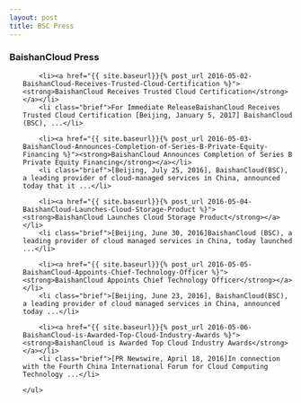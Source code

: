 ```yaml
---
layout: post
title: BSC Press
---
```


<div class="list_press">
	<h3><strong>BaishanCloud Press</strong></h3>
	<ul class="ul_press">

		<li><a href="{{ site.baseurl}}{% post_url 2016-05-02-BaishanCloud-Receives-Trusted-Cloud-Certification %}"><strong>BaishanCloud Receives Trusted Cloud Certification</strong></a></li>
		<li class="brief">For Immediate ReleaseBaishanCloud Receives Trusted Cloud Certification [Beijing, January 5, 2017] BaishanCloud (BSC), ...</li>

		<li><a href="{{ site.baseurl}}{% post_url 2016-05-03-BaishanCloud-Announces-Completion-of-Series-B-Private-Equity-Financing %}"><strong>BaishanCloud Announces Completion of Series B Private Equity Financing</strong></a></li>
		<li class="brief">[Beijing, July 25, 2016], BaishanCloud(BSC), a leading provider of cloud-managed services in China, announced today that it ...</li>

		<li><a href="{{ site.baseurl}}{% post_url 2016-05-04-BaishanCloud-Launches-Cloud-Storage-Product %}"><strong>BaishanCloud Launches Cloud Storage Product</strong></a></li>
		<li class="brief">[Beijing, June 30, 2016]BaishanCloud (BSC), a leading provider of cloud managed services in China, today launched ...</li>

		<li><a href="{{ site.baseurl}}{% post_url 2016-05-05-BaishanCloud-Appoints-Chief-Technology-Officer %}"><strong>BaishanCloud Appoints Chief Technology Officer</strong></a></li>
		<li class="brief">[Beijing, June 23, 2016], BaishanCloud(BSC), a leading provider of cloud managed services in China, announced today ...</li>

		<li><a href="{{ site.baseurl}}{% post_url 2016-05-06-BaishanCloud-is-Awarded-Top-Cloud-Industry-Awards %}"><strong>BaishanCloud is Awarded Top Cloud Industry Awards</strong></a></li>
		<li class="brief">[PR Newswire, April 18, 2016]In connection with the Fourth China International Forum for Cloud Computing Technology ...</li>

	</ul>
</div>

